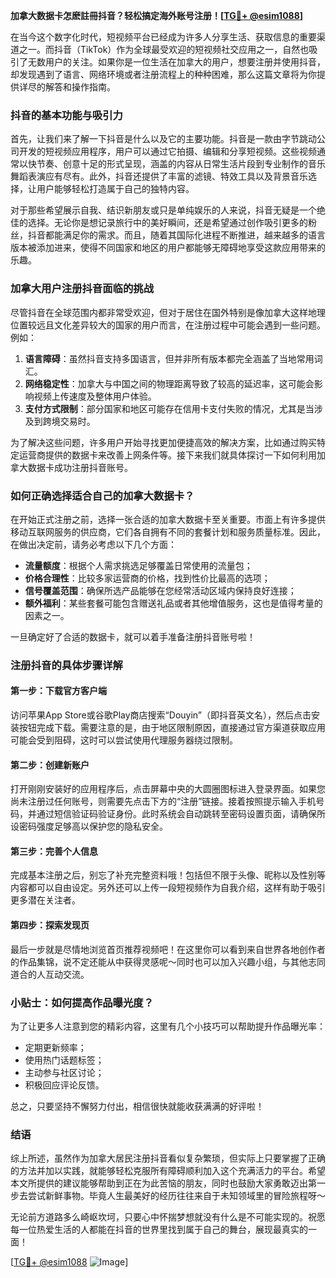 **加拿大数据卡怎麽註冊抖音？轻松搞定海外账号注册！[[TG💪+ @esim1088](https://t.me/s/esim1088)]**

在当今这个数字化时代，短视频平台已经成为许多人分享生活、获取信息的重要渠道之一。而抖音（TikTok）作为全球最受欢迎的短视频社交应用之一，自然也吸引了无数用户的关注。如果你是一位生活在加拿大的用户，想要注册并使用抖音，却发现遇到了语言、网络环境或者注册流程上的种种困难，那么这篇文章将为你提供详尽的解答和操作指南。

### 抖音的基本功能与吸引力

首先，让我们来了解一下抖音是什么以及它的主要功能。抖音是一款由字节跳动公司开发的短视频应用程序，用户可以通过它拍摄、编辑和分享短视频。这些视频通常以快节奏、创意十足的形式呈现，涵盖的内容从日常生活片段到专业制作的音乐舞蹈表演应有尽有。此外，抖音还提供了丰富的滤镜、特效工具以及背景音乐选择，让用户能够轻松打造属于自己的独特内容。

对于那些希望展示自我、结识新朋友或只是单纯娱乐的人来说，抖音无疑是一个绝佳的选择。无论你是想记录旅行中的美好瞬间，还是希望通过创作吸引更多的粉丝，抖音都能满足你的需求。而且，随着其国际化进程不断推进，越来越多的语言版本被添加进来，使得不同国家和地区的用户都能够无障碍地享受这款应用带来的乐趣。

### 加拿大用户注册抖音面临的挑战

尽管抖音在全球范围内都非常受欢迎，但对于居住在国外特别是像加拿大这样地理位置较远且文化差异较大的国家的用户而言，在注册过程中可能会遇到一些问题。例如：

1. **语言障碍**：虽然抖音支持多国语言，但并非所有版本都完全涵盖了当地常用词汇。
2. **网络稳定性**：加拿大与中国之间的物理距离导致了较高的延迟率，这可能会影响视频上传速度及整体用户体验。
3. **支付方式限制**：部分国家和地区可能存在信用卡支付失败的情况，尤其是当涉及到跨境交易时。

为了解决这些问题，许多用户开始寻找更加便捷高效的解决方案，比如通过购买特定运营商提供的数据卡来改善上网条件等。接下来我们就具体探讨一下如何利用加拿大数据卡成功注册抖音账号。

### 如何正确选择适合自己的加拿大数据卡？

在开始正式注册之前，选择一张合适的加拿大数据卡至关重要。市面上有许多提供移动互联网服务的供应商，它们各自拥有不同的套餐计划和服务质量标准。因此，在做出决定前，请务必考虑以下几个方面：

- **流量额度**：根据个人需求挑选足够覆盖日常使用的流量包；
- **价格合理性**：比较多家运营商的价格，找到性价比最高的选项；
- **信号覆盖范围**：确保所选产品能够在您经常活动区域内保持良好连接；
- **额外福利**：某些套餐可能包含赠送礼品或者其他增值服务，这也是值得考量的因素之一。

一旦确定好了合适的数据卡，就可以着手准备注册抖音账号啦！

### 注册抖音的具体步骤详解

#### 第一步：下载官方客户端
访问苹果App Store或谷歌Play商店搜索“Douyin”（即抖音英文名），然后点击安装按钮完成下载。需要注意的是，由于地区限制原因，直接通过官方渠道获取应用可能会受到阻碍，这时可以尝试使用代理服务器绕过限制。

#### 第二步：创建新账户
打开刚刚安装好的应用程序后，点击屏幕中央的大圆圈图标进入登录界面。如果您尚未注册过任何账号，则需要先点击下方的“注册”链接。接着按照提示输入手机号码，并通过短信验证码验证身份。此时系统会自动跳转至密码设置页面，请确保所设密码强度足够高以保护您的隐私安全。

#### 第三步：完善个人信息
完成基本注册之后，别忘了补充完整资料哦！包括但不限于头像、昵称以及性别等内容都可以自由设定。另外还可以上传一段短视频作为自我介绍，这样有助于吸引更多潜在关注者。

#### 第四步：探索发现页
最后一步就是尽情地浏览首页推荐视频吧！在这里你可以看到来自世界各地创作者的作品集锦，说不定还能从中获得灵感呢～同时也可以加入兴趣小组，与其他志同道合的人互动交流。

### 小贴士：如何提高作品曝光度？
为了让更多人注意到您的精彩内容，这里有几个小技巧可以帮助提升作品曝光率：
- 定期更新频率；
- 使用热门话题标签；
- 主动参与社区讨论；
- 积极回应评论反馈。

总之，只要坚持不懈努力付出，相信很快就能收获满满的好评啦！

### 结语

综上所述，虽然作为加拿大居民注册抖音看似复杂繁琐，但实际上只要掌握了正确的方法并加以实践，就能够轻松克服所有障碍顺利加入这个充满活力的平台。希望本文所提供的建议能够帮助到正在为此苦恼的朋友，同时也鼓励大家勇敢迈出第一步去尝试新鲜事物。毕竟人生最美好的经历往往来自于未知领域里的冒险旅程呀～

无论前方道路多么崎岖坎坷，只要心中怀揣梦想就没有什么是不可能实现的。祝愿每一位热爱生活的人都能在抖音的世界里找到属于自己的舞台，展现最真实的一面！

[[TG💪+ @esim1088](https://t.me/s/esim1088) ![Image](https://i.postimg.cc/4NQfJmqS/Snipaste-2025-05-13-00-14-12.png)]